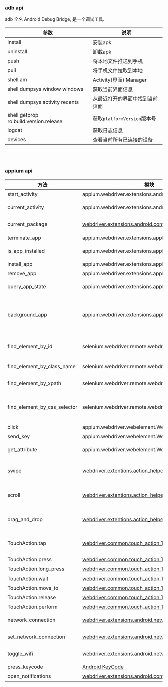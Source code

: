 ### adb api

adb 全名 Android Debug Bridge, 是一个调试工具.


|参数|说明|
|---|---|
|install| 安装apk |
|uninstall| 卸载apk |
|push| 将本地文件推送到手机 |
|pull| 将手机文件拉取到本地 |
|shell am| Activity(界面) Manager |
|shell dumpsys window windows| 获取当前界面信息 |
|shell dumpsys activity recents| 从最近打开的界面中找到当前页面 |
|shell getprop ro.build.version.release| 获取`platformVersion`版本号 |
|logcat| 获取日志信息 |
|devices| 查看当前所有已连接的设备 |


&nbsp;  
&nbsp;  
### appium api

|方法|模块|说明|
|---|---|---|
|start_activity|appium.webdriver.extensions.android.activities.Activities| [启动一个app](./scripts/0002-get-package-and-activity.py#L18) |
|current_activity|appium.webdriver.extensions.android.activities.Activities| [获取当前界面名](./scripts/0002-get-package-and-activity.py#L28) |
|current_package|[webdriver.extensions.android.common.Common](https://github.com/appium/python-client/blob/master/appium/webdriver/extensions/android/common.py#L58)| [获取当前包名](./scripts/0002-get-package-and-activity.py#L23) |
|terminate_app|appium.webdriver.extensions.applications.Applications| [关闭一个app](./scripts/0003-terminate-app.py#L23) |
|is_app_installed|appium.webdriver.extensions.applications.Applications| [检查app是否已安装](./scripts/0004-install-app.py#L12) |
|install_app|appium.webdriver.extensions.applications.Applications| [安装一个app](./scripts/0004-install-app.py#L24) |
|remove_app|appium.webdriver.extensions.applications.Applications| [卸载一个app](./scripts/0004-install-app.py#L17) |
|query_app_state|appium.webdriver.extensions.applications.Applications| [查询一个app的状态](scripts/0005-app-state-and-background.py#L20) |
|background_app|appium.webdriver.extensions.applications.Applications| [长按 `Home` 键, 将app放置后台(单位: 秒), 然后再回到屏幕前](scripts/0005-app-state-and-background.py#L26) |
|find_element_by_id|selenium.webdriver.remote.webdriver.WebDriver| [对应于: resource-id 标签](scripts/0006-find-element-by.py#L26) |
|find_element_by_class_name|selenium.webdriver.remote.webdriver.WebDriver| [对应于: class 标签](scripts/0006-find-element-by.py#L36) |
|find_element_by_xpath|selenium.webdriver.remote.webdriver.WebDriver| [按 xpath 规则查找元素](scripts/0006-find-element-by.py#L37) |
|find_element_by_css_selector|selenium.webdriver.remote.webdriver.WebDriver| [按 css_selector 规则查找元素](scripts/0006-find-element-by.py#L38) |
|click|appium.webdriver.webelement.WebElement| [点击控件](scripts/0006-find-element-by.py#L26) |
|send_key|appium.webdriver.webelement.WebElement| [输入内容](scripts/0006-find-element-by.py#L31) |
|get_attribute|appium.webdriver.webelement.WebElement| [获取当前组件的属性值](scripts/0007-get-attribute.py#L22) |
|swipe|[webdriver.extentions.action_helpers.ActionHelpers](https://github.com/appium/python-client/blob/master/appium/webdriver/extensions/action_helpers.py#L111)| [按象数, 有惯性, 支持滑动时长](scripts/0008-scroll.py#L39) |
|scroll|[webdriver.extentions.action_helpers.ActionHelpers](https://github.com/appium/python-client/blob/master/appium/webdriver/extensions/action_helpers.py#L31)| [按元素, 有惯性, 支持滑动时长](scripts/0008-scroll.py#L47) |
|drag_and_drop|[webdriver.extentions.action_helpers.ActionHelpers](https://github.com/appium/python-client/blob/master/appium/webdriver/extensions/action_helpers.py#L58)| [按元素, 无惯性, 不支持滑动时长](scripts/0008-scroll.py#L51) |
|TouchAction.tap|[webdriver.common.touch_action.TouchAction](https://github.com/appium/python-client/blob/master/appium/webdriver/common/touch_action.py#L43)| 轻微触碰, 支持坐标, 类似click |
|TouchAction.press|[webdriver.common.touch_action.TouchAction](https://github.com/appium/python-client/blob/master/appium/webdriver/common/touch_action.py#L66)| [按住](scripts/0009-touch-action.py#L40) |
|TouchAction.long_press|[webdriver.common.touch_action.TouchAction](https://github.com/appium/python-client/blob/master/appium/webdriver/common/touch_action.py#L89)| [长按](scripts/0009-touch-action.py#L32) |
|TouchAction.wait|[webdriver.common.touch_action.TouchAction](https://github.com/appium/python-client/blob/master/appium/webdriver/common/touch_action.py#L111)| [等待](scripts/0009-touch-action.py#L39) |
|TouchAction.move_to|[webdriver.common.touch_action.TouchAction](https://github.com/appium/python-client/blob/master/appium/webdriver/common/touch_action.py#L129)| [移动](scripts/0009-touch-action.py#L41) |
|TouchAction.release|[webdriver.common.touch_action.TouchAction](https://github.com/appium/python-client/blob/master/appium/webdriver/common/touch_action.py#L144)| [松开/释放](scripts/0009-touch-action.py#L46) |
|TouchAction.perform|[webdriver.common.touch_action.TouchAction](https://github.com/appium/python-client/blob/master/appium/webdriver/common/touch_action.py#L154)| [执行](scripts/0009-touch-action.py#L47) |
|network_connection|[webdriver.extensions.android.network.Network](https://github.com/appium/python-client/blob/master/appium/webdriver/extensions/android/network.py#L44)| [获取手机网络类型](scripts/0010-networking.py#L37) |
|set_network_connection|[webdriver.extensions.android.network.Network](https://github.com/appium/python-client/blob/master/appium/webdriver/extensions/android/network.py#L52)| [设置手机网络类型](scripts/0010-networking.py#L43) |
|toggle_wifi|[webdriver.extensions.android.network.Network](https://github.com/appium/python-client/blob/master/appium/webdriver/extensions/android/network.py#L82)| [关闭或开启wifi模式](scripts/0010-networking.py#L50) |
|press_keycode|[Android KeyCode](https://blog.csdn.net/feizhixuan46789/article/details/16801429)| [快捷键](scripts/0012-press-keycode.py#L24) |
|open_notifications|[webdriver.extensions.android.common.Common](https://github.com/appium/python-client/blob/master/appium/webdriver/extensions/android/common.py#L48)| [打开通知栏](scripts/0013-open-notifications.py#L12) |
